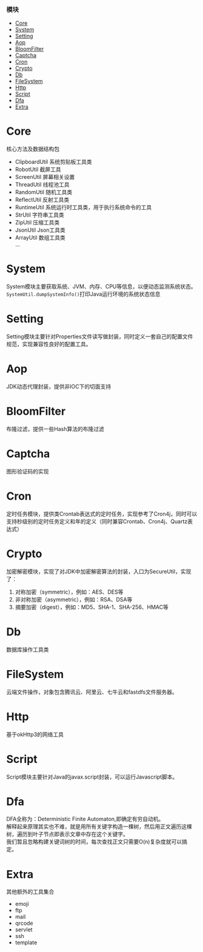 <!-- GFM-TOC -->
### 模块
* [Core](#Core)
* [System](#System)
* [Setting](#Setting)
* [Aop](#Aop)
* [BloomFilter](#BloomFilter)
* [Captcha](#Captcha)
* [Cron](#Cron)
* [Crypto](#Crypto)
* [Db](#Db)
* [FileSystem](#FileSystem)
* [Http](#Http)
* [Script](#Script)
* [Dfa](#Dfa)
* [Extra](#Extra)

<!-- GFM-TOC -->

# Core
核心方法及数据结构包
* ClipboardUtil 系统剪贴板工具类
* RobotUtil 截屏工具
* ScreenUtil 屏幕相关设置
* ThreadUtil 线程池工具
* RandomUtil 随机工具类
* ReflectUtil 反射工具类
* RuntimeUtil 系统运行时工具类，用于执行系统命令的工具
* StrUtil 字符串工具类
* ZipUtil 压缩工具类
* JsonUtil Json工具类
* ArrayUtil 数组工具类
<br/>...


# System
System模块主要获取系统、JVM、内存、CPU等信息，以便动态监测系统状态。
`SystemUtil.dumpSystemInfo()`打印Java运行环境的系统状态信息

# Setting 
Setting模块主要针对Properties文件读写做封装，同时定义一套自己的配置文件规范，实现兼容性良好的配置工具。

# Aop
JDK动态代理封装，提供非IOC下的切面支持

# BloomFilter
布隆过滤，提供一些Hash算法的布隆过滤

# Captcha
图形验证码的实现

# Cron
定时任务模块，提供类Crontab表达式的定时任务，实现参考了Cron4j，同时可以支持秒级别的定时任务定义和年的定义（同时兼容Crontab、Cron4j、Quartz表达式）

# Crypto
加密解密模块，实现了对JDK中加密解密算法的封装，入口为SecureUtil，实现了：
 1. 对称加密（symmetric），例如：AES、DES等
 2. 非对称加密（asymmetric），例如：RSA、DSA等
 3. 摘要加密（digest），例如：MD5、SHA-1、SHA-256、HMAC等
 
# Db
数据库操作工具类

# FileSystem
云端文件操作，对象包含腾讯云、阿里云、七牛云和fastdfs文件服务器。

# Http
基于okHttp3的网络工具

# Script 
Script模块主要针对Java的javax.script封装，可以运行Javascript脚本。

# Dfa
DFA全称为：Deterministic Finite Automaton,即确定有穷自动机。<br>
解释起来原理其实也不难，就是用所有关键字构造一棵树，然后用正文遍历这棵树，遍历到叶子节点即表示文章中存在这个关键字。<br>
我们暂且忽略构建关键词树的时间，每次查找正文只需要O(n)复杂度就可以搞定。<br>

# Extra
其他额外的工具集合
* emoji 
* ftp 
* mail
* qrcode
* servlet
* ssh
* template

